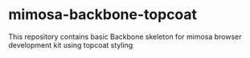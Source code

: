 mimosa-backbone-topcoat
=======================

This repository contains basic Backbone skeleton for mimosa browser development kit using topcoat styling
